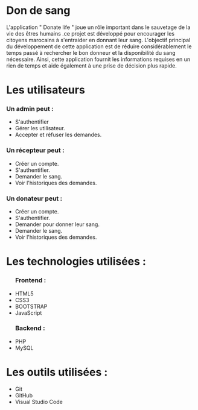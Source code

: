 <h1>Don de sang</h1>
L'application " Donate life " joue un rôle important dans le sauvetage de la vie des êtres humains .ce projet est développé pour encourager les citoyens marocains à s'entraider en donnant leur sang.
L'objectif principal du développement de cette application est de réduire considérablement le temps passé à rechercher le bon donneur et la disponibilité du sang nécessaire. Ainsi, cette application fournit les informations requises en un rien de temps et aide également à une prise de décision plus rapide.

<h1>Les utilisateurs</h1>
<h3>Un admin peut :</h3>
<ul>
  <li>S'authentifier</li>
  <li>Gérer les utilisateur.</li>
  <li>Accepter et réfuser les demandes.</li>
 </ul>

 <h3>Un récepteur peut :</h3>
<ul>
  <li>Créer un compte.</li>
  <li>S'authentifier.</li>
  <li>Demander le sang.</li>
  <li>Voir l'historiques des demandes.</li>
</ul>

 <h3>Un donateur peut :</h3>
<ul>
  <li>Créer un compte.</li>
  <li>S'authentifier.</li>
  <li>Demander pour donner leur sang.</li>
  <li>Demander le sang.</li>
  <li>Voir l'historiques des demandes.</li>
</ul>

<h1>Les technologies utilisées :</h1>
<ul>
  <h3>Frontend :</h3>
  <li>HTML5</li>
  <li>CSS3</li>
  <li>BOOTSTRAP</li>
  <li>JavaScript</li>
</ul>
<ul>
  <h3>Backend :</h3>
  <li>PHP</li>
  <li>MySQL</li>
</ul>
<h1>Les outils utilisées :</h1>
<ul>
  <li>Git</li>
  <li>GitHub</li>
  <li>Visual Studio Code </li>
</ul>


